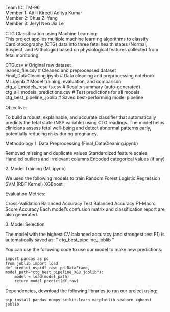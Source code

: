 Team ID: TM-96   
Member 1: Attili Kireeti Aditya Kumar <br>
Member 2: Chua Zi Yang    
Member 3: Jeryl Neo Jia Le  

CTG Classification using Machine Learning:   
This project applies multiple machine learning algorithms to classify Cardiotocography (CTG) data into three fetal health states (Normal, Suspect, and Pathologic) based on physiological features collected from fetal monitoring.  

CTG.csv                     # Original raw dataset  
leaned_file.csv            # Cleaned and preprocessed dataset  
Final_DataCleaning.ipynb    # Data cleaning and preprocessing notebook  
ML.ipynb                    # Model training, evaluation, and comparison  
ctg_all_models_results.csv  # Results summary (auto-generated)  
ctg_all_models_predictions.csv # Test predictions for all models  
ctg_best_pipeline_<Model>.joblib # Saved best-performing model pipeline  

Objective:

To build a robust, explainable, and accurate classifier that automatically predicts the fetal state (NSP variable) using CTG readings. The model helps clinicians assess fetal well-being and detect abnormal patterns early, potentially reducing risks during pregnancy.

Methodology
1️. Data Preprocessing (Final_DataCleaning.ipynb)

Removed missing and duplicate values
Standardized feature scales
Handled outliers and irrelevant columns
Encoded categorical values (if any)

2️. Model Training (ML.ipynb)

We used the following models to train 
Random Forest
Logistic Regression
SVM (RBF Kernel)
XGBoost

Evaluation Metrics:

Cross-Validation Balanced Accuracy
Test Balanced Accuracy
F1-Macro Score
Accuracy
Each model’s confusion matrix and classification report are also generated.

3️. Model Selection

The model with the highest CV balanced accuracy (and strongest test F1) is automatically saved as: " ctg_best_pipeline_<ModelName>.joblib " 

You can use the following code to use our model to make new predictions: 
```
import pandas as pd
from joblib import load
def predict_nsp(df_raw: pd.DataFrame, model_path="ctg_best_pipeline_XGB.joblib"):
    model = load(model_path)
    return model.predict(df_raw)
```

Dependencies, download the following libraries to run our project using: 
```
pip install pandas numpy scikit-learn matplotlib seaborn xgboost joblib
```









